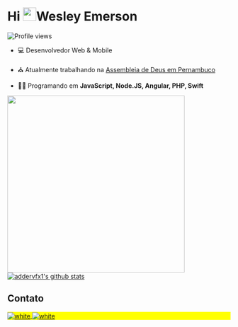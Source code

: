 <h1 align="left">Hi <img src="https://raw.githubusercontent.com/kaueMarques/kaueMarques/master/hi.gif" height="30px">Wesley Emerson</h1>
<p align="left"> <img src="https://komarev.com/ghpvc/?username=addervfx1&color=yellow" alt="Profile views" /> </p>

- 💻 Desenvolvedor Web & Mobile

- ⛪ Atualmente trabalhando na [Assembleia de Deus em Pernambuco](https://github.com/IEADPE)

- 👩‍💻 Programando em **JavaScript, Node.JS, Angular, PHP, Swift**

<img align="left" height="400em" src="https://cdn.jsdelivr.net/gh/devicons/devicon/icons/swift/swift-original.svg"/>

<!--

<br><br>

## 🛠 &nbsp;Tech Stack

![JavaScript](https://img.shields.io/badge/-JavaScript-05122A?style=flat&logo=javascript)&nbsp;
![Node.js](https://img.shields.io/badge/-Node.js-05122A?style=flat&logo=node.js)&nbsp;
![HTML](https://img.shields.io/badge/-HTML-05122A?style=flat&logo=HTML5)&nbsp;
![CSS](https://img.shields.io/badge/-CSS-05122A?style=flat&logo=CSS3&logoColor=1572B6)&nbsp;
![React](https://img.shields.io/badge/-React-05122A?style=flat&logo=react)&nbsp;
![Git](https://img.shields.io/badge/-Git-05122A?style=flat&logo=git)&nbsp;
![GitHub](https://img.shields.io/badge/-GitHub-05122A?style=flat&logo=github)&nbsp;
![Markdown](https://img.shields.io/badge/-Markdown-05122A?style=flat&logo=markdown)&nbsp;
![Visual Studio Code](https://img.shields.io/badge/-Visual%20Studio%20Code-05122A?style=flat&logo=visual-studio-code&logoColor=007ACC)&nbsp;
![PostgreSQL](https://img.shields.io/badge/-PostgreSQL-05122A?style=flat&logo=postgresql)&nbsp;
![SQLite](https://img.shields.io/badge/-SQLite-05122A?style=flat&logo=sqlite)&nbsp;

<br><br>

## ⚙️ &nbsp;GitHub Analytics

<p align="left">
<img width="530em" src="https://github-readme-stats.vercel.app/api?username=addervfx1&show_icons=true&theme=vision-friendly-dark" alt="addervfx1's stats"/>
<img width="530em" src="https://github-readme-stats.vercel.app/api/top-langs/?username=addervfx&layout=compact&theme=vision-friendly-dark" alt="addervfx1's most languages"/>
</p>
-->

<br><br>


<a href="https://github.com/addervfx1/github-readme-stats"><img align="center" src="https://github-readme-stats.vercel.app/api?username=addervfx1&show_icons=true&include_all_commits=true&theme=vision-friendly-dark&hide_border=true" alt="addervfx1's github stats" /></a> 

## Contato

<p align="left" style="background:yellow">
<a href="mailto:wesleybwmj@gmail.com" target="_blank">
  <img align="center" src="https://img.shields.io/badge/Gmail-D14836?style=for-the-badge&logo=gmail&logoColor=white" alt="white"/>
</a>
<a href="https://linkedin.com/in/wesley-emer" target="_blank">
  <img align="center" src="https://img.shields.io/badge/LinkedIn-0077B5?style=for-the-badge&logo=linkedin&logoColor=white" alt="white"/>
</a>
<!--

**addervfx1/addervfx1** is a ✨ _special_ ✨ repository because its `README.md` (this file) appears on your GitHub profile.

Here are some ideas to get you started:

- 🔭 I’m currently working on ...
- 🌱 I’m currently learning ...
- 👯 I’m looking to collaborate on ...
- 🤔 I’m looking for help with ...
- 💬 Ask me about ...
- 📫 How to reach me: ...
- 😄 Pronouns: ...
- ⚡ Fun fact: ...
-->
